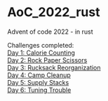 # AoC_2022_rust
Advent of code 2022 - in rust

Challenges completed:  
[Day 1: Calorie Counting](https://adventofcode.com/2022/day/1)  
[Day 2: Rock Paper Scissors](https://adventofcode.com/2022/day/2)  
[Day 3: Rucksack Reorganization](https://adventofcode.com/2022/day/3)  
[Day 4: Camp Cleanup](https://adventofcode.com/2022/day/4)  
[Day 5: Supply Stacks](https://adventofcode.com/2022/day/5)  
[Day 6: Tuning Trouble](https://adventofcode.com/2022/day/6)  